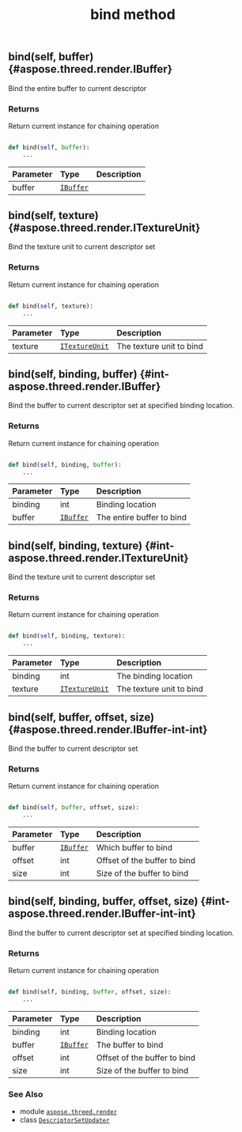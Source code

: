﻿---
title: bind method
second_title: Aspose.3D for Python via .NET API References
description: 
type: docs
weight: 20
url: /python-net/aspose.threed.render/descriptorsetupdater/bind/
is_root: false
---

## bind(self, buffer) {#aspose.threed.render.IBuffer}

Bind the entire buffer to current descriptor


### Returns 


Return current instance for chaining operation


```python

def bind(self, buffer):
    ...
```


| Parameter | Type | Description |
| :- | :- | :- |
| buffer | [`IBuffer`](/3d/python-net/aspose.threed.render/ibuffer) |  |


## bind(self, texture) {#aspose.threed.render.ITextureUnit}

Bind the texture unit to current descriptor set


### Returns 


Return current instance for chaining operation


```python

def bind(self, texture):
    ...
```


| Parameter | Type | Description |
| :- | :- | :- |
| texture | [`ITextureUnit`](/3d/python-net/aspose.threed.render/itextureunit) | The texture unit to bind |


## bind(self, binding, buffer) {#int-aspose.threed.render.IBuffer}

Bind the buffer to current descriptor set at specified binding location.


### Returns 


Return current instance for chaining operation


```python

def bind(self, binding, buffer):
    ...
```


| Parameter | Type | Description |
| :- | :- | :- |
| binding | int | Binding location |
| buffer | [`IBuffer`](/3d/python-net/aspose.threed.render/ibuffer) | The entire buffer to bind |


## bind(self, binding, texture) {#int-aspose.threed.render.ITextureUnit}

Bind the texture unit to current descriptor set


### Returns 


Return current instance for chaining operation


```python

def bind(self, binding, texture):
    ...
```


| Parameter | Type | Description |
| :- | :- | :- |
| binding | int | The binding location |
| texture | [`ITextureUnit`](/3d/python-net/aspose.threed.render/itextureunit) | The texture unit to bind |


## bind(self, buffer, offset, size) {#aspose.threed.render.IBuffer-int-int}

Bind the buffer to current descriptor set


### Returns 


Return current instance for chaining operation


```python

def bind(self, buffer, offset, size):
    ...
```


| Parameter | Type | Description |
| :- | :- | :- |
| buffer | [`IBuffer`](/3d/python-net/aspose.threed.render/ibuffer) | Which buffer to bind |
| offset | int | Offset of the buffer to bind |
| size | int | Size of the buffer to bind |


## bind(self, binding, buffer, offset, size) {#int-aspose.threed.render.IBuffer-int-int}

Bind the buffer to current descriptor set at specified binding location.


### Returns 


Return current instance for chaining operation


```python

def bind(self, binding, buffer, offset, size):
    ...
```


| Parameter | Type | Description |
| :- | :- | :- |
| binding | int | Binding location |
| buffer | [`IBuffer`](/3d/python-net/aspose.threed.render/ibuffer) | The buffer to bind |
| offset | int | Offset of the buffer to bind |
| size | int | Size of the buffer to bind |



### See Also
* module [`aspose.threed.render`](../../)
* class [`DescriptorSetUpdater`](/3d/python-net/aspose.threed.render/descriptorsetupdater)
